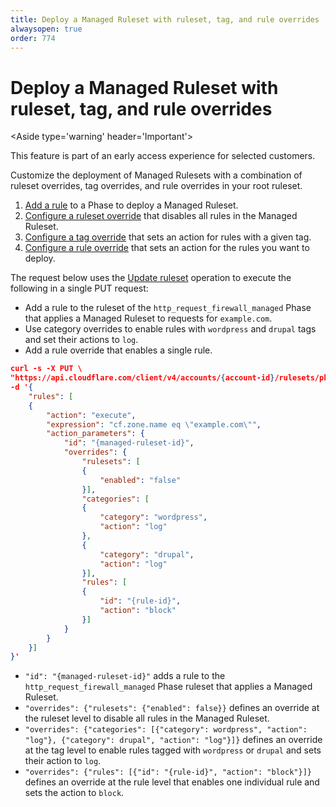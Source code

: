 ```yaml
---
title: Deploy a Managed Ruleset with ruleset, tag, and rule overrides
alwaysopen: true
order: 774
---
```


# Deploy a Managed Ruleset with ruleset, tag, and rule overrides

<Aside type='warning' header='Important'>

This feature is part of an early access experience for selected customers.

</Aside>

Customize the deployment of Managed Rulesets with a combination of ruleset overrides, tag overrides, and rule overrides in your root ruleset.

1. [Add a rule](/cf-rulesets/deploy-rulesets) to a Phase to deploy a Managed Ruleset.
1. [Configure a ruleset override](/cf-rulesets/managed-rulesets/override-managed-ruleset) that disables all rules in the Managed Ruleset.
1. [Configure a tag override](/cf-rulesets/managed-rulesets/override-managed-ruleset) that sets an action for rules with a given tag.
1. [Configure a rule override](/cf-rulesets/managed-rulesets/override-managed-ruleset) that sets an action for the rules you want to deploy.

The request below uses the [Update ruleset](/cf-rulesets/rulesets-api/update/) operation to execute the following in a single PUT request:

* Add a rule to the ruleset of the `http_request_firewall_managed` Phase that applies a Managed Ruleset to requests for `example.com`.
* Use category overrides to enable rules with `wordpress` and `drupal` tags and set their actions to `log`.
* Add a rule override that enables a single rule.

```json
curl -s -X PUT \
"https://api.cloudflare.com/client/v4/accounts/{account-id}/rulesets/phases/http_request_firewall_managed/entrypoint" \
-d '{
    "rules": [
    {
        "action": "execute",
        "expression": "cf.zone.name eq \"example.com\"", 
        "action_parameters": {
            "id": "{managed-ruleset-id}",
            "overrides": {
                "rulesets": [
                {
                    "enabled": "false"
                }],
                "categories": [
                {
                    "category": "wordpress",
                    "action": "log"
                },
                {
                    "category": "drupal",
                    "action": "log"
                }],
                "rules": [
                {
                    "id": "{rule-id}",
                    "action": "block"
                }]
            }
        }
    }]
}'
```

* `"id": "{managed-ruleset-id}"` adds a rule to the `http_request_firewall_managed` Phase ruleset that applies a Managed Ruleset.
* `"overrides": {"rulesets": {"enabled": false}}` defines an override at the ruleset level to disable all rules in the Managed Ruleset.
* `"overrides": {"categories": [{"category": wordpress", "action": "log"}, {"category": drupal", "action": "log"}]}` defines an override at the tag level to enable rules tagged with `wordpress` or `drupal` and sets their action to `log`.
* `"overrides": {"rules": [{"id": "{rule-id}", "action": "block"}]}` defines an override at the rule level that enables one individual rule and sets the action to `block`.
